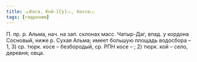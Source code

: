 ```yaml
---
title: ⒜Коса, Кой-[Су]⒯, Коссе⒵
tags: [гидроним]
---
```


П. пр. р. Альма, нач. на зап. склонах масс. Чатыр-Даг, впад. у кордона Сосновый,
ниже р. Сухая Альма; имеет большую площадь водосбора – 1, 3) ср. тюрк. косе –
безбородый, ср. РПН косе – ; 2) тюрк. кой – село, деревня; овца.
